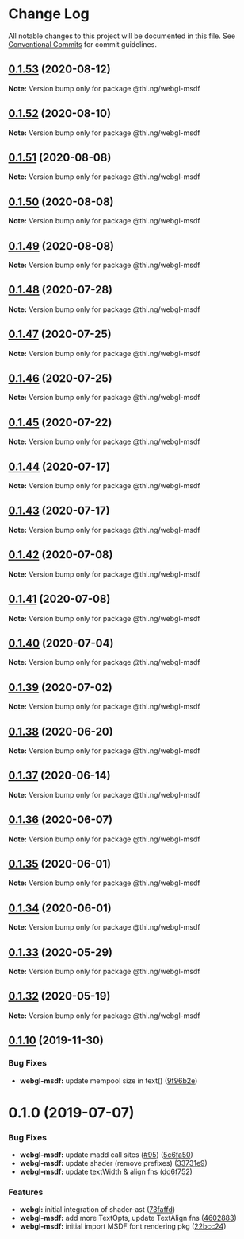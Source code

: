 # Change Log

All notable changes to this project will be documented in this file.
See [Conventional Commits](https://conventionalcommits.org) for commit guidelines.

## [0.1.53](https://github.com/thi-ng/umbrella/compare/@thi.ng/webgl-msdf@0.1.52...@thi.ng/webgl-msdf@0.1.53) (2020-08-12)

**Note:** Version bump only for package @thi.ng/webgl-msdf





## [0.1.52](https://github.com/thi-ng/umbrella/compare/@thi.ng/webgl-msdf@0.1.51...@thi.ng/webgl-msdf@0.1.52) (2020-08-10)

**Note:** Version bump only for package @thi.ng/webgl-msdf





## [0.1.51](https://github.com/thi-ng/umbrella/compare/@thi.ng/webgl-msdf@0.1.50...@thi.ng/webgl-msdf@0.1.51) (2020-08-08)

**Note:** Version bump only for package @thi.ng/webgl-msdf





## [0.1.50](https://github.com/thi-ng/umbrella/compare/@thi.ng/webgl-msdf@0.1.49...@thi.ng/webgl-msdf@0.1.50) (2020-08-08)

**Note:** Version bump only for package @thi.ng/webgl-msdf





## [0.1.49](https://github.com/thi-ng/umbrella/compare/@thi.ng/webgl-msdf@0.1.48...@thi.ng/webgl-msdf@0.1.49) (2020-08-08)

**Note:** Version bump only for package @thi.ng/webgl-msdf





## [0.1.48](https://github.com/thi-ng/umbrella/compare/@thi.ng/webgl-msdf@0.1.47...@thi.ng/webgl-msdf@0.1.48) (2020-07-28)

**Note:** Version bump only for package @thi.ng/webgl-msdf





## [0.1.47](https://github.com/thi-ng/umbrella/compare/@thi.ng/webgl-msdf@0.1.46...@thi.ng/webgl-msdf@0.1.47) (2020-07-25)

**Note:** Version bump only for package @thi.ng/webgl-msdf





## [0.1.46](https://github.com/thi-ng/umbrella/compare/@thi.ng/webgl-msdf@0.1.45...@thi.ng/webgl-msdf@0.1.46) (2020-07-25)

**Note:** Version bump only for package @thi.ng/webgl-msdf





## [0.1.45](https://github.com/thi-ng/umbrella/compare/@thi.ng/webgl-msdf@0.1.44...@thi.ng/webgl-msdf@0.1.45) (2020-07-22)

**Note:** Version bump only for package @thi.ng/webgl-msdf





## [0.1.44](https://github.com/thi-ng/umbrella/compare/@thi.ng/webgl-msdf@0.1.43...@thi.ng/webgl-msdf@0.1.44) (2020-07-17)

**Note:** Version bump only for package @thi.ng/webgl-msdf





## [0.1.43](https://github.com/thi-ng/umbrella/compare/@thi.ng/webgl-msdf@0.1.42...@thi.ng/webgl-msdf@0.1.43) (2020-07-17)

**Note:** Version bump only for package @thi.ng/webgl-msdf





## [0.1.42](https://github.com/thi-ng/umbrella/compare/@thi.ng/webgl-msdf@0.1.41...@thi.ng/webgl-msdf@0.1.42) (2020-07-08)

**Note:** Version bump only for package @thi.ng/webgl-msdf





## [0.1.41](https://github.com/thi-ng/umbrella/compare/@thi.ng/webgl-msdf@0.1.40...@thi.ng/webgl-msdf@0.1.41) (2020-07-08)

**Note:** Version bump only for package @thi.ng/webgl-msdf





## [0.1.40](https://github.com/thi-ng/umbrella/compare/@thi.ng/webgl-msdf@0.1.39...@thi.ng/webgl-msdf@0.1.40) (2020-07-04)

**Note:** Version bump only for package @thi.ng/webgl-msdf





## [0.1.39](https://github.com/thi-ng/umbrella/compare/@thi.ng/webgl-msdf@0.1.38...@thi.ng/webgl-msdf@0.1.39) (2020-07-02)

**Note:** Version bump only for package @thi.ng/webgl-msdf





## [0.1.38](https://github.com/thi-ng/umbrella/compare/@thi.ng/webgl-msdf@0.1.37...@thi.ng/webgl-msdf@0.1.38) (2020-06-20)

**Note:** Version bump only for package @thi.ng/webgl-msdf





## [0.1.37](https://github.com/thi-ng/umbrella/compare/@thi.ng/webgl-msdf@0.1.36...@thi.ng/webgl-msdf@0.1.37) (2020-06-14)

**Note:** Version bump only for package @thi.ng/webgl-msdf





## [0.1.36](https://github.com/thi-ng/umbrella/compare/@thi.ng/webgl-msdf@0.1.35...@thi.ng/webgl-msdf@0.1.36) (2020-06-07)

**Note:** Version bump only for package @thi.ng/webgl-msdf





## [0.1.35](https://github.com/thi-ng/umbrella/compare/@thi.ng/webgl-msdf@0.1.34...@thi.ng/webgl-msdf@0.1.35) (2020-06-01)

**Note:** Version bump only for package @thi.ng/webgl-msdf





## [0.1.34](https://github.com/thi-ng/umbrella/compare/@thi.ng/webgl-msdf@0.1.33...@thi.ng/webgl-msdf@0.1.34) (2020-06-01)

**Note:** Version bump only for package @thi.ng/webgl-msdf





## [0.1.33](https://github.com/thi-ng/umbrella/compare/@thi.ng/webgl-msdf@0.1.32...@thi.ng/webgl-msdf@0.1.33) (2020-05-29)

**Note:** Version bump only for package @thi.ng/webgl-msdf





## [0.1.32](https://github.com/thi-ng/umbrella/compare/@thi.ng/webgl-msdf@0.1.31...@thi.ng/webgl-msdf@0.1.32) (2020-05-19)

**Note:** Version bump only for package @thi.ng/webgl-msdf





## [0.1.10](https://github.com/thi-ng/umbrella/compare/@thi.ng/webgl-msdf@0.1.9...@thi.ng/webgl-msdf@0.1.10) (2019-11-30)

### Bug Fixes

* **webgl-msdf:** update mempool size in text() ([9f96b2e](https://github.com/thi-ng/umbrella/commit/9f96b2ec525cd8d8a5d5e31d39352f0c6e350991))

# 0.1.0 (2019-07-07)

### Bug Fixes

* **webgl-msdf:** update madd call sites ([#95](https://github.com/thi-ng/umbrella/issues/95)) ([5c6fa50](https://github.com/thi-ng/umbrella/commit/5c6fa50))
* **webgl-msdf:** update shader (remove prefixes) ([33731e9](https://github.com/thi-ng/umbrella/commit/33731e9))
* **webgl-msdf:** update textWidth & align fns ([dd6f752](https://github.com/thi-ng/umbrella/commit/dd6f752))

### Features

* **webgl:** initial integration of shader-ast ([73faffd](https://github.com/thi-ng/umbrella/commit/73faffd))
* **webgl-msdf:** add more TextOpts, update TextAlign fns ([4602883](https://github.com/thi-ng/umbrella/commit/4602883))
* **webgl-msdf:** initial import MSDF font rendering pkg ([22bcc24](https://github.com/thi-ng/umbrella/commit/22bcc24))

